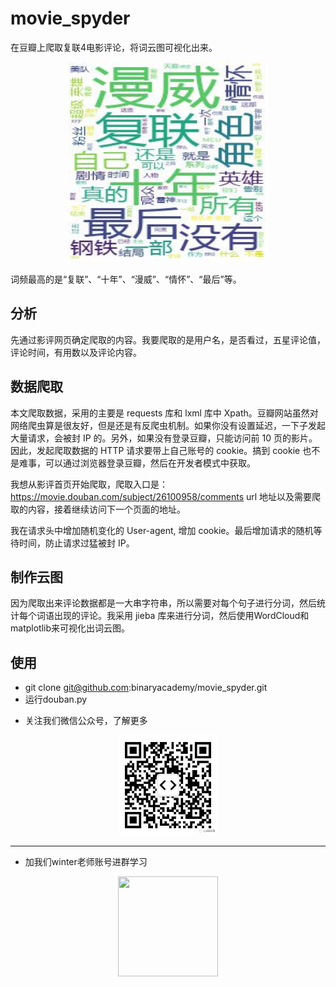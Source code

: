 # movie_spyder
在豆瓣上爬取复联4电影评论，将词云图可视化出来。

<div align="center">
<img src="./f2.jpg" height="320" width="320" >
</div>

词频最高的是“复联”、“十年”、“漫威”、“情怀”、“最后”等。
## 分析
先通过影评网页确定爬取的内容。我要爬取的是用户名，是否看过，五星评论值，评论时间，有用数以及评论内容。

## 数据爬取
本文爬取数据，采用的主要是 requests 库和 lxml 库中 Xpath。豆瓣网站虽然对网络爬虫算是很友好，但是还是有反爬虫机制。如果你没有设置延迟，一下子发起大量请求，会被封 IP 的。另外，如果没有登录豆瓣，只能访问前 10 页的影片。因此，发起爬取数据的 HTTP 请求要带上自己账号的 cookie。搞到 cookie 也不是难事，可以通过浏览器登录豆瓣，然后在开发者模式中获取。

我想从影评首页开始爬取，爬取入口是：https://movie.douban.com/subject/26100958/comments
url 地址以及需要爬取的内容，接着继续访问下一个页面的地址。

我在请求头中增加随机变化的 User-agent, 增加 cookie。最后增加请求的随机等待时间，防止请求过猛被封 IP。

## 制作云图
因为爬取出来评论数据都是一大串字符串，所以需要对每个句子进行分词，然后统计每个词语出现的评论。我采用 jieba 库来进行分词，然后使用WordCloud和matplotlib来可视化出词云图。


## 使用
- git clone git@github.com:binaryacademy/movie_spyder.git
- 运行douban.py

*  关注我们微信公众号，了解更多
<div align="center">
<img src="https://raw.githubusercontent.com/lidabing/AirView/master/WechatIMG1.jpeg" height="160" width="160" >
</div>

---
*  加我们winter老师账号进群学习
<div align="center">
<img src="https://raw.githubusercontent.com/binaryacademy/tf-pose-estimation/master/winter.jpeg" height="160" width="160" >
</div>

